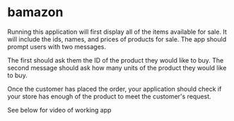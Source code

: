 # bamazon

Running this application will first display all of the items available for sale. It will include the ids, names, and prices of products for sale.
The app should  prompt users with two messages.



The first should ask them the ID of the product they would like to buy.
The second message should ask how many units of the product they would like to buy.



Once the customer has placed the order, your application should check if your store has enough of the product to meet the customer's request.

See below for video of working app
